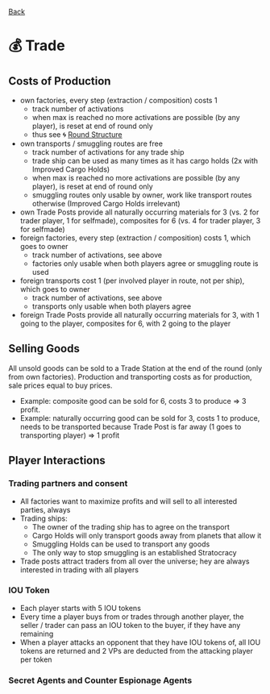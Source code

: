 [Back](https://github.com/haslo/space4x/blob/master/readme.md)

# :moneybag: Trade

## Costs of Production

* own factories, every step (extraction / composition) costs 1
  * track number of activations
  * when max is reached no more activations are possible (by any player), is reset at end of round only
  * thus see :cyclone: [Round Structure](https://github.com/haslo/space4x/blob/master/round_structure.md)
* own transports / smuggling routes are free
  * track number of activations for any trade ship
  * trade ship can be used as many times as it has cargo holds (2x with Improved Cargo Holds)
  * when max is reached no more activations are possible (by any player), is reset at end of round only
  * smuggling routes only usable by owner, work like transport routes otherwise (Improved Cargo Holds irrelevant)
* own Trade Posts provide all naturally occurring materials for 3 (vs. 2 for trader player, 1 for selfmade), composites for 6 (vs. 4 for trader player, 3 for selfmade)
* foreign factories, every step (extraction / composition) costs 1, which goes to owner
  * track number of activations, see above
  * factories only usable when both players agree or smuggling route is used
* foreign transports cost 1 (per involved player in route, not per ship), which goes to owner
  * track number of activations, see above
  * transports only usable when both players agree
* foreign Trade Posts provide all naturally occurring materials for 3, with 1 going to the player, composites for 6, with 2 going to the player

## Selling Goods

All unsold goods can be sold to a Trade Station at the end of the round (only from own factories). Production and transporting costs as for production, sale prices equal to buy prices.

* Example: composite good can be sold for 6, costs 3 to produce => 3 profit.
* Example: naturally occurring good can be sold for 3, costs 1 to produce, needs to be transported because Trade Post is far away (1 goes to transporting player) => 1 profit

## Player Interactions

### Trading partners and consent

* All factories want to maximize profits and will sell to all interested parties, always
* Trading ships:
  * The owner of the trading ship has to agree on the transport
  * Cargo Holds will only transport goods away from planets that allow it
  * Smuggling Holds can be used to transport any goods
  * The only way to stop smuggling is an established Stratocracy
* Trade posts attract traders from all over the universe; hey are always interested in trading with all players

### IOU Token

* Each player starts with 5 IOU tokens
* Every time a player buys from or trades through another player, the seller / trader can pass an IOU token to the buyer, if they have any remaining
* When a player attacks an opponent that they have IOU tokens of, all IOU tokens are returned and 2 VPs are deducted from the attacking player per token

### Secret Agents and Counter Espionage Agents
